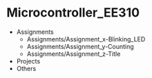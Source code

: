 # Microcontroller_EE310
- Assignments
  - Assignments/Assignment_x-Blinking_LED
  - Assignments/Assignment_y-Counting
  - Assignments/Assignment_z-Title
-  Projects
-  Others
